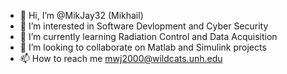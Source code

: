 - 👋 Hi, I’m @MikJay32 (Mikhail)
- 👀 I’m interested in Software Devlopment and Cyber Security 
- 🌱 I’m currently learning Radiation Control and Data Acquisition
- 💞️ I’m looking to collaborate on Matlab and Simulink projects 
- 📫 How to reach me mwj2000@wildcats.unh.edu

<!---
MikJay32/MikJay32 is a ✨ special ✨ repository because its `README.md` (this file) appears on your GitHub profile.
You can click the Preview link to take a look at your changes.
--->
